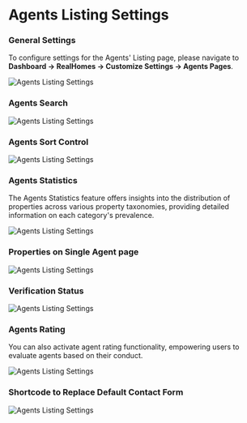 # Agents Listing Settings

### **General Settings**

To configure settings for the Agents' Listing page, please navigate to **Dashboard → RealHomes → Customize Settings → Agents Pages**.

![Agents Listing Settings](images/agents/agents-settings.png)

### **Agents Search**

![Agents Listing Settings](images/agents/agents-search.png)

### **Agents Sort Control**

![Agents Listing Settings](images/agents/agents-sort-control.png)

### **Agents Statistics**

The Agents Statistics feature offers insights into the distribution of properties across various property taxonomies, providing detailed information on each category's prevalence.

![Agents Listing Settings](images/agents/agents-properties-stats.png)

### **Properties on Single Agent page**

![Agents Listing Settings](images/agents/properties-on-agents-page.png)

### **Verification Status**

![Agents Listing Settings](images/agents/agents-verification-status.png)

### **Agents Rating**

You can also activate agent rating functionality, empowering users to evaluate agents based on their conduct.

![Agents Listing Settings](images/agents/agents-ratings.png)

### **Shortcode to Replace Default Contact Form**

![Agents Listing Settings](images/agents/agents-verification-status.png)